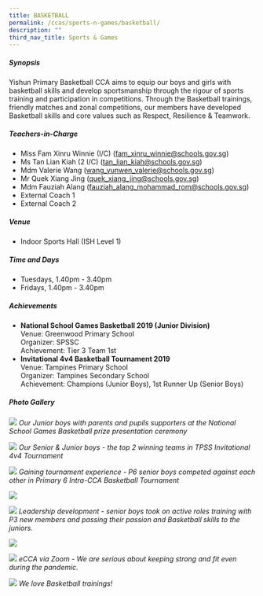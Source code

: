 ```yaml
---
title: BASKETBALL
permalink: /ccas/sports-n-games/basketball/
description: ""
third_nav_title: Sports & Games
---
```

##### **Synopsis**
Yishun Primary Basketball CCA aims to equip our boys and girls with basketball skills and develop sportsmanship through the rigour of sports training and participation in competitions. Through the Basketball trainings, friendly matches and zonal competitions, our members have developed Basketball skills and core values such as Respect, Resilience & Teamwork.

##### **Teachers-in-Charge**
* Miss Fam Xinru Winnie (I/C) (fam_xinru_winnie@schools.gov.sg)
* Ms Tan Lian Kiah (2 I/C) (tan_lian_kiah@schools.gov.sg)
* Mdm Valerie Wang (wang_yunwen_valerie@schools.gov.sg)
* Mr Quek Xiang Jing (quek_xiang_jing@schools.gov.sg)
* Mdm Fauziah Alang (fauziah_alang_mohammad_rom@schools.gov.sg)
* External Coach 1
* External Coach 2

##### **Venue**
* Indoor Sports Hall (ISH Level 1)

##### **Time and Days**
* Tuesdays, 1.40pm - 3.40pm
* Fridays, 1.40pm - 3.40pm

##### **Achievements**
* **National School Games Basketball 2019 (Junior Division)**
<br>Venue: Greenwood Primary School
<br>Organizer: SPSSC
<br>Achievement: Tier 3 Team 1st
* **Invitational 4v4 Basketball Tournament 2019**
<br>Venue: Tampines Primary School
<br>Organizer: Tampines Secondary School
<br>Achievement: Champions (Junior Boys), 1st Runner Up (Senior Boys)

##### **Photo Gallery**

![](/images/CCAs/Basketball/CCA_Basketball_2020_1.jpg)
*Our Junior boys with parents and pupils supporters at the National School Games Basketball prize presentation ceremony*

![](/images/CCAs/Basketball/CCA_Basketball_2020_2.jpg)
*Our Senior & Junior boys -  the top 2 winning teams in TPSS Invitational 4v4 Tournament*

![](/images/CCAs/Basketball/Basketball_Photo_01.jpg)
*Gaining tournament experience - P6 senior boys competed against each other in Primary 6 Intra-CCA Basketball Tournament*

![](/images/CCAs/Basketball/Basketball_Photo_02.jpg)

![](/images/CCAs/Basketball/Basketball_Photo_03.jpg)
*Leadership development - senior boys took on active roles training with P3 new members and passing their passion and Basketball skills to the juniors.*

![](/images/CCAs/Basketball/Basketball_Photo_04.jpg)

![](/images/CCAs/Basketball/Basketball_Photo_05.jpg)
*eCCA via Zoom - We are serious about keeping strong and fit even during the pandemic.*

![](/images/CCAs/Basketball/CCA_Basketball_2020_3.jpg)
*We love Basketball trainings!*